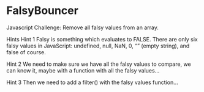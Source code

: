 # FalsyBouncer
Javascript Challenge: Remove all falsy values from an array.

Hints
Hint 1
Falsy is something which evaluates to FALSE. There are only six falsy values in JavaScript: undefined, null, NaN, 0, “” (empty string), and false of course.

Hint 2
We need to make sure we have all the falsy values to compare, we can know it, maybe with a function with all the falsy values…

Hint 3
Then we need to add a filter() with the falsy values function…